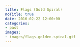 ```yaml
---
title: Flags (Gold Spiral)
noTitle: true
date: 2016-02-22 12:00:00
categories:
- past
images:
- images/flags-golden-spiral.gif
---
```

